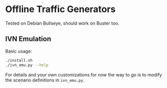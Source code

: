 Offline Traffic Generators
=====================

Tested on Debian Bullseye, should work on Buster too.

IVN Emulation
-----------

Basic usage:

```bash
./install.sh
./ivn_emu.py --help
```

For details and your own customizations for now the way to go is to modify the scenario definitions in `ivn_emu.py`.

